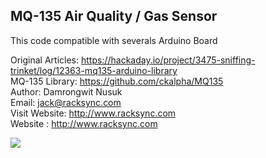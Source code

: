 ## MQ-135 Air Quality / Gas Sensor

This code compatible with severals Arduino Board

Original Articles: https://hackaday.io/project/3475-sniffing-trinket/log/12363-mq135-arduino-library<br/>
MQ-135 Library: https://github.com/ckalpha/MQ135<br/>
Author: Damrongwit Nusuk<br/>
Email: jack@racksync.com<br/>
Visit Website: http://www.racksync.com<br/>
Website : http://www.racksync.com<br/>

<img src="http://www.haoyuelectronics.com/Attachment/MQ135/MQ135-1.jpg">
